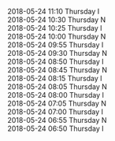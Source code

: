 2018-05-24 11:10 Thursday  I  
2018-05-24 10:30 Thursday  N  
2018-05-24 10:25 Thursday  I  
2018-05-24 10:00 Thursday  N  
2018-05-24 09:55 Thursday  I  
2018-05-24 09:30 Thursday  N  
2018-05-24 08:50 Thursday  I  
2018-05-24 08:45 Thursday  N  
2018-05-24 08:15 Thursday  I  
2018-05-24 08:05 Thursday  N  
2018-05-24 08:00 Thursday  I  
2018-05-24 07:05 Thursday  N  
2018-05-24 07:00 Thursday  I  
2018-05-24 06:55 Thursday  N  
2018-05-24 06:50 Thursday  I  
